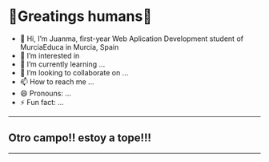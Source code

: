 # 🖖Greatings humans🖖

- 👋 Hi, I’m Juanma, first-year Web Aplication Development student of MurciaEduca in Murcia, Spain
- 👀 I’m interested in 
- 🌱 I’m currently learning ...
- 💞️ I’m looking to collaborate on ...
- 📫 How to reach me ...
- 😄 Pronouns: ...
- ⚡ Fun fact: ...
---
## Otro campo!! estoy a tope!!!
---
